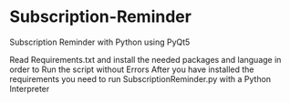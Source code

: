 # Subscription-Reminder
Subscription Reminder with Python using PyQt5

Read Requirements.txt and install the needed packages and language in order to Run the script without Errors
After you have installed the requirements you need to run SubscriptionReminder.py with a Python Interpreter
